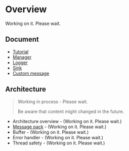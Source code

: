 # Overview

Working on it. Please wait.

## Document

* [Tutorial](tutorial.md)
* [Manager](manager.md)
* [Logger](logger.md)
* [Sink](sink.md)
* [Custom message](custom_message.md)

## Architecture

> Working in process - Please wait.
>
> Be aware that content might changed in the future.

* Architecture overview - (Working on it. Please wait.)
* [Message pack](message_pack.md) - (Working on it. Please wait.)
* Buffer - (Working on it. Please wait.)
* Error handler - (Working on it. Please wait.)
* Thread safety - (Working on it. Please wait.)
